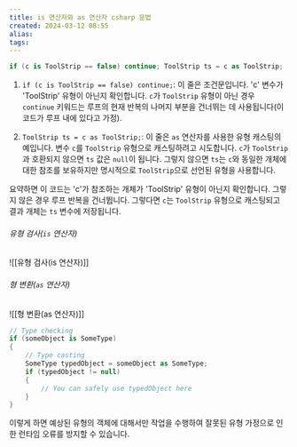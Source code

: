 ```yaml
---
title: is 연산자와 as 연산자 csharp 문법
created: 2024-03-12 08:55
alias:
tags:
---
```

```cs
if (c is ToolStrip == false) continue; ToolStrip ts = c as ToolStrip;
```
1. `if (c is ToolStrip == false) continue;`: 이 줄은 조건문입니다. 'c' 변수가 'ToolStrip' 유형이 아닌지 확인합니다. `c`가 `ToolStrip` 유형이 아닌 경우 `continue` 키워드는 루프의 현재 반복의 나머지 부분을 건너뛰는 데 사용됩니다(이 코드가 루프 내에 있다고 가정).
    
2. `ToolStrip ts = c as ToolStrip;`: 이 줄은 `as` 연산자를 사용한 유형 캐스팅의 예입니다. 변수 `c`를 `ToolStrip` 유형으로 캐스팅하려고 시도합니다. `c`가 `ToolStrip`과 호환되지 않으면 `ts` 값은 `null`이 됩니다. 그렇지 않으면 `ts`는 `c`와 동일한 개체에 대한 참조를 보유하지만 명시적으로 `ToolStrip`으로 선언된 유형을 사용합니다.
    

요약하면 이 코드는 'c'가 참조하는 개체가 'ToolStrip' 유형이 아닌지 확인합니다. 그렇지 않은 경우 루프 반복을 건너뜁니다. 그렇다면 `c`는 `ToolStrip` 유형으로 캐스팅되고 결과 개체는 `ts` 변수에 저장됩니다.

###### 유형 검사(`is` 연산자)
![[유형 검사(is 연산자)]]

###### 형 변환(`as` 연산자)
![[형 변환(as 연산자)]]


```cs
// Type checking
if (someObject is SomeType)
{
    // Type casting
    SomeType typedObject = someObject as SomeType;
    if (typedObject != null)
    {
        // You can safely use typedObject here
    }
}
```
이렇게 하면 예상된 유형의 객체에 대해서만 작업을 수행하여 잘못된 유형 가정으로 인한 런타임 오류를 방지할 수 있습니다.
